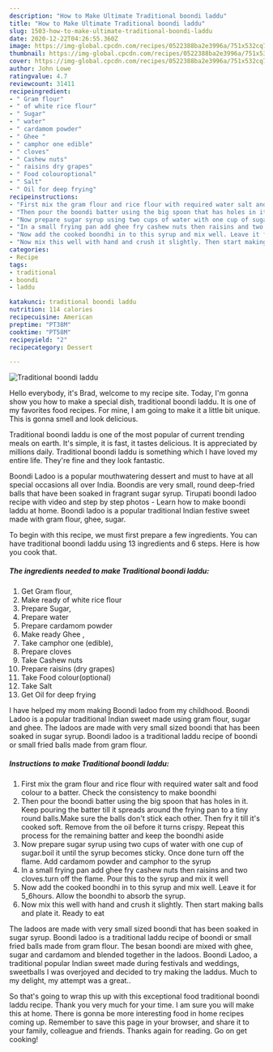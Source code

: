 ```yaml
---
description: "How to Make Ultimate Traditional boondi laddu"
title: "How to Make Ultimate Traditional boondi laddu"
slug: 1503-how-to-make-ultimate-traditional-boondi-laddu
date: 2020-12-22T04:26:55.360Z
image: https://img-global.cpcdn.com/recipes/0522388ba2e3996a/751x532cq70/traditional-boondi-laddu-recipe-main-photo.jpg
thumbnail: https://img-global.cpcdn.com/recipes/0522388ba2e3996a/751x532cq70/traditional-boondi-laddu-recipe-main-photo.jpg
cover: https://img-global.cpcdn.com/recipes/0522388ba2e3996a/751x532cq70/traditional-boondi-laddu-recipe-main-photo.jpg
author: John Lowe
ratingvalue: 4.7
reviewcount: 31411
recipeingredient:
- " Gram flour"
- " of white rice flour"
- " Sugar"
- " water"
- " cardamom powder"
- " Ghee "
- " camphor one edible"
- " cloves"
- " Cashew nuts"
- " raisins dry grapes"
- " Food colouroptional"
- " Salt"
- " Oil for deep frying"
recipeinstructions:
- "First mix the gram flour and rice flour with required water salt and food colour to a batter. Check the consistency to make boondhi"
- "Then pour the boondi batter using the big spoon that has holes in it. Keep pouring the batter till it spreads around the frying pan to a tiny round balls.Make sure the balls don&#39;t stick each other. Then fry it till it&#39;s cooked soft. Remove from the oil before it turns crispy. Repeat this process for the remaining batter and keep the boondhi aside"
- "Now prepare sugar syrup using two cups of water with one cup of sugar.boil it until the syrup becomes sticky. Once done turn off the flame. Add cardamom powder and camphor to the syrup"
- "In a small frying pan add ghee fry cashew nuts then raisins and two cloves.turn off the flame. Pour this to the syrup and mix it well"
- "Now add the cooked boondhi in to this syrup and mix well. Leave it for 5_6hours. Allow the boondhi to absorb the syrup."
- "Now mix this well with hand and crush it slightly. Then start making balls and plate it. Ready to eat"
categories:
- Recipe
tags:
- traditional
- boondi
- laddu

katakunci: traditional boondi laddu 
nutrition: 114 calories
recipecuisine: American
preptime: "PT38M"
cooktime: "PT58M"
recipeyield: "2"
recipecategory: Dessert

---
```



![Traditional boondi laddu](https://img-global.cpcdn.com/recipes/0522388ba2e3996a/751x532cq70/traditional-boondi-laddu-recipe-main-photo.jpg)

Hello everybody, it's Brad, welcome to my recipe site. Today, I'm gonna show you how to make a special dish, traditional boondi laddu. It is one of my favorites food recipes. For mine, I am going to make it a little bit unique. This is gonna smell and look delicious.

Traditional boondi laddu is one of the most popular of current trending meals on earth. It's simple, it is fast, it tastes delicious. It is appreciated by millions daily. Traditional boondi laddu is something which I have loved my entire life. They're fine and they look fantastic.

Boondi Ladoo is a popular mouthwatering dessert and must to have at all special occasions all over India. Boondis are very small, round deep-fried balls that have been soaked in fragrant sugar syrup. Tirupati boondi ladoo recipe with video and step by step photos - Learn how to make boondi laddu at home. Boondi ladoo is a popular traditional Indian festive sweet made with gram flour, ghee, sugar.


To begin with this recipe, we must first prepare a few ingredients. You can have traditional boondi laddu using 13 ingredients and 6 steps. Here is how you cook that.

<!--inarticleads1-->

##### The ingredients needed to make Traditional boondi laddu:

1. Get  Gram flour,
1. Make ready  of white rice flour
1. Prepare  Sugar,
1. Prepare  water
1. Prepare  cardamom powder
1. Make ready  Ghee ,
1. Take  camphor one (edible),
1. Prepare  cloves
1. Take  Cashew nuts
1. Prepare  raisins (dry grapes)
1. Take  Food colour(optional)
1. Take  Salt
1. Get  Oil for deep frying


I have helped my mom making Boondi ladoo from my childhood. Boondi Ladoo is a popular traditional Indian sweet made using gram flour, sugar and ghee. The ladoos are made with very small sized boondi that has been soaked in sugar syrup. Boondi ladoo is a traditional laddu recipe of boondi or small fried balls made from gram flour. 

<!--inarticleads2-->

##### Instructions to make Traditional boondi laddu:

1. First mix the gram flour and rice flour with required water salt and food colour to a batter. Check the consistency to make boondhi
1. Then pour the boondi batter using the big spoon that has holes in it. Keep pouring the batter till it spreads around the frying pan to a tiny round balls.Make sure the balls don&#39;t stick each other. Then fry it till it&#39;s cooked soft. Remove from the oil before it turns crispy. Repeat this process for the remaining batter and keep the boondhi aside
1. Now prepare sugar syrup using two cups of water with one cup of sugar.boil it until the syrup becomes sticky. Once done turn off the flame. Add cardamom powder and camphor to the syrup
1. In a small frying pan add ghee fry cashew nuts then raisins and two cloves.turn off the flame. Pour this to the syrup and mix it well
1. Now add the cooked boondhi in to this syrup and mix well. Leave it for 5_6hours. Allow the boondhi to absorb the syrup.
1. Now mix this well with hand and crush it slightly. Then start making balls and plate it. Ready to eat


The ladoos are made with very small sized boondi that has been soaked in sugar syrup. Boondi ladoo is a traditional laddu recipe of boondi or small fried balls made from gram flour. The besan boondi are mixed with ghee, sugar and cardamom and blended together in the ladoos. Boondi Ladoo, a traditional popular Indian sweet made during festivals and weddings, sweetballs I was overjoyed and decided to try making the laddus. Much to my delight, my attempt was a great.. 

So that's going to wrap this up with this exceptional food traditional boondi laddu recipe. Thank you very much for your time. I am sure you will make this at home. There is gonna be more interesting food in home recipes coming up. Remember to save this page in your browser, and share it to your family, colleague and friends. Thanks again for reading. Go on get cooking!
